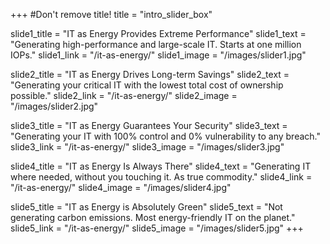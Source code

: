 +++
#Don't remove title!
title = "intro_slider_box"

slide1_title = "IT as Energy Provides Extreme Performance"
slide1_text = "Generating high-performance and large-scale IT. Starts at one million IOPs."
slide1_link = "/it-as-energy/"
slide1_image = "/images/slider1.jpg"

slide2_title = "IT as Energy Drives Long-term Savings"
slide2_text = "Generating your critical IT with the lowest total cost of ownership possible."
slide2_link = "/it-as-energy/"
slide2_image = "/images/slider2.jpg"

slide3_title = "IT as Energy Guarantees Your Security"
slide3_text = "Generating your IT with 100% control and 0% vulnerability to any breach."
slide3_link = "/it-as-energy/"
slide3_image = "/images/slider3.jpg"


slide4_title = "IT as Energy Is Always There"
slide4_text = "Generating IT where needed, without you touching it. As true commodity."
slide4_link = "/it-as-energy/"
slide4_image = "/images/slider4.jpg"

slide5_title = "IT as Energy is Absolutely Green"
slide5_text = "Not generating carbon emissions. Most energy-friendly IT on the planet."
slide5_link = "/it-as-energy/"
slide5_image = "/images/slider5.jpg"
+++